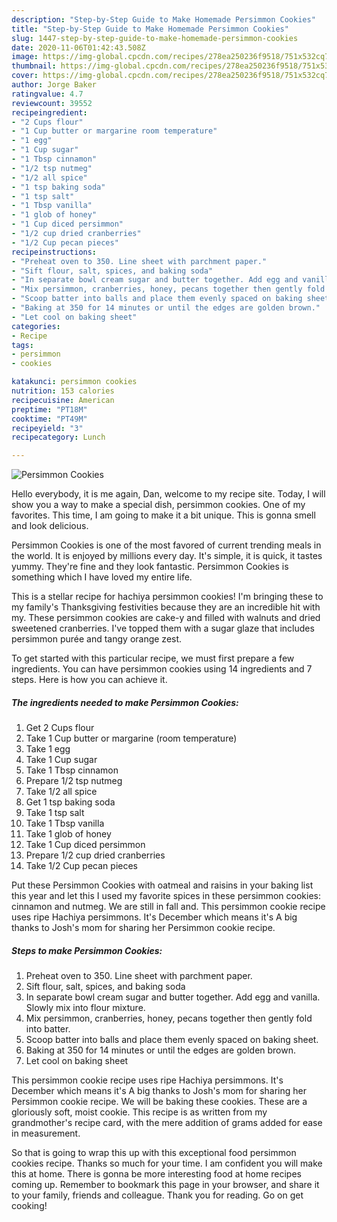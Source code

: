 ```yaml
---
description: "Step-by-Step Guide to Make Homemade Persimmon Cookies"
title: "Step-by-Step Guide to Make Homemade Persimmon Cookies"
slug: 1447-step-by-step-guide-to-make-homemade-persimmon-cookies
date: 2020-11-06T01:42:43.508Z
image: https://img-global.cpcdn.com/recipes/278ea250236f9518/751x532cq70/persimmon-cookies-recipe-main-photo.jpg
thumbnail: https://img-global.cpcdn.com/recipes/278ea250236f9518/751x532cq70/persimmon-cookies-recipe-main-photo.jpg
cover: https://img-global.cpcdn.com/recipes/278ea250236f9518/751x532cq70/persimmon-cookies-recipe-main-photo.jpg
author: Jorge Baker
ratingvalue: 4.7
reviewcount: 39552
recipeingredient:
- "2 Cups flour"
- "1 Cup butter or margarine room temperature"
- "1 egg"
- "1 Cup sugar"
- "1 Tbsp cinnamon"
- "1/2 tsp nutmeg"
- "1/2 all spice"
- "1 tsp baking soda"
- "1 tsp salt"
- "1 Tbsp vanilla"
- "1 glob of honey"
- "1 Cup diced persimmon"
- "1/2 cup dried cranberries"
- "1/2 Cup pecan pieces"
recipeinstructions:
- "Preheat oven to 350. Line sheet with parchment paper."
- "Sift flour, salt, spices, and baking soda"
- "In separate bowl cream sugar and butter together. Add egg and vanilla. Slowly mix into flour mixture."
- "Mix persimmon, cranberries, honey, pecans together then gently fold into batter."
- "Scoop batter into balls and place them evenly spaced on baking sheet."
- "Baking at 350 for 14 minutes or until the edges are golden brown."
- "Let cool on baking sheet"
categories:
- Recipe
tags:
- persimmon
- cookies

katakunci: persimmon cookies 
nutrition: 153 calories
recipecuisine: American
preptime: "PT18M"
cooktime: "PT49M"
recipeyield: "3"
recipecategory: Lunch

---
```



![Persimmon Cookies](https://img-global.cpcdn.com/recipes/278ea250236f9518/751x532cq70/persimmon-cookies-recipe-main-photo.jpg)

Hello everybody, it is me again, Dan, welcome to my recipe site. Today, I will show you a way to make a special dish, persimmon cookies. One of my favorites. This time, I am going to make it a bit unique. This is gonna smell and look delicious.

Persimmon Cookies is one of the most favored of current trending meals in the world. It is enjoyed by millions every day. It's simple, it is quick, it tastes yummy. They're fine and they look fantastic. Persimmon Cookies is something which I have loved my entire life.

This is a stellar recipe for hachiya persimmon cookies! I&#39;m bringing these to my family&#39;s Thanksgiving festivities because they are an incredible hit with my. These persimmon cookies are cake-y and filled with walnuts and dried sweetened cranberries. I&#39;ve topped them with a sugar glaze that includes persimmon purée and tangy orange zest.


To get started with this particular recipe, we must first prepare a few ingredients. You can have persimmon cookies using 14 ingredients and 7 steps. Here is how you can achieve it.

<!--inarticleads1-->

##### The ingredients needed to make Persimmon Cookies:

1. Get 2 Cups flour
1. Take 1 Cup butter or margarine (room temperature)
1. Take 1 egg
1. Take 1 Cup sugar
1. Take 1 Tbsp cinnamon
1. Prepare 1/2 tsp nutmeg
1. Take 1/2 all spice
1. Get 1 tsp baking soda
1. Take 1 tsp salt
1. Take 1 Tbsp vanilla
1. Take 1 glob of honey
1. Take 1 Cup diced persimmon
1. Prepare 1/2 cup dried cranberries
1. Take 1/2 Cup pecan pieces


Put these Persimmon Cookies with oatmeal and raisins in your baking list this year and let this I used my favorite spices in these persimmon cookies: cinnamon and nutmeg. We are still in fall and. This persimmon cookie recipe uses ripe Hachiya persimmons. It&#39;s December which means it&#39;s A big thanks to Josh&#39;s mom for sharing her Persimmon cookie recipe. 

<!--inarticleads2-->

##### Steps to make Persimmon Cookies:

1. Preheat oven to 350. Line sheet with parchment paper.
1. Sift flour, salt, spices, and baking soda
1. In separate bowl cream sugar and butter together. Add egg and vanilla. Slowly mix into flour mixture.
1. Mix persimmon, cranberries, honey, pecans together then gently fold into batter.
1. Scoop batter into balls and place them evenly spaced on baking sheet.
1. Baking at 350 for 14 minutes or until the edges are golden brown.
1. Let cool on baking sheet


This persimmon cookie recipe uses ripe Hachiya persimmons. It&#39;s December which means it&#39;s A big thanks to Josh&#39;s mom for sharing her Persimmon cookie recipe. We will be baking these cookies. These are a gloriously soft, moist cookie. This recipe is as written from my grandmother&#39;s recipe card, with the mere addition of grams added for ease in measurement. 

So that is going to wrap this up with this exceptional food persimmon cookies recipe. Thanks so much for your time. I am confident you will make this at home. There is gonna be more interesting food at home recipes coming up. Remember to bookmark this page in your browser, and share it to your family, friends and colleague. Thank you for reading. Go on get cooking!
